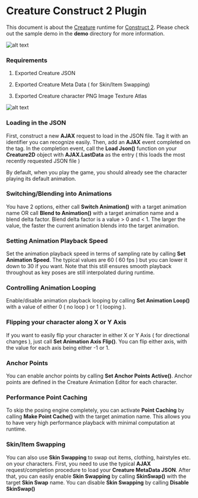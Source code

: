 # Creature Construct 2 Plugin

This document is about the [Creature](http://creature.kestrelmoon.com) runtime for [Construct 2](https://www.scirra.com/construct2). Please check out the sample demo in the 
**demo** directory for more information.

![alt text](https://raw.githubusercontent.com/kestrelm/Creature_WebGL/master/Construct2/pic2.png "Image2")

### Requirements

1. Exported Creature JSON

2. Exported Creature Meta Data ( for Skin/Item Swapping)

3. Exported Creature character PNG Image Texture Atlas

![alt text](https://raw.githubusercontent.com/kestrelm/Creature_WebGL/master/Construct2/pic1.png "Image1")

### Loading in the JSON

First, construct a new **AJAX** request to load in the JSON file. Tag it with an identifier you can recognize easily. Then, add an **AJAX** event completed on the tag. In the completion event, call the **Load Json()** function on your **Creature2D** object with **AJAX.LastData** as the entry ( this loads the most recently requested JSON file )

By default, when you play the game, you should already see the character playing its default animation.

### Switching/Blending into Animations

You have 2 options, either call **Switch Animation()** with a target animation name OR call **Blend to Animation()** with a target animation name and a blend delta factor. Blend delta factor is a value > 0 and < 1. The larger the value, the faster the current animation blends into the target animation. 

### Setting Animation Playback Speed

Set the animation playback speed in terms of sampling rate by calling **Set Animation Speed**. The typical values are 60 ( 60 fps ) but you can lower it down to 30 if you want. Note that this still ensures smooth playback throughout as key poses are still interpolated during runtime.

### Controlling Animation Looping

Enable/disable animation playback looping by calling **Set Animation Loop()** with a value of either 0 ( no loop ) or 1 ( looping ).

### Flipping your character along X or Y Axis

If you want to easily flip your character in either X or Y Axis ( for directional changes ), just call **Set Animation Axis Flip()**. You can flip either axis, with the value for each axis being either -1 or 1.

### Anchor Points

You can enable anchor points by calling **Set Anchor Points Active()**. Anchor points are defined in the Creature Animation Editor for each character.

### Performance Point Caching

To skip the posing engine completely, you can activate **Point Caching** by calling **Make Point Cache()** with the target animation name. This allows you to have very high performance playback with minimal computation at runtime.

### Skin/Item Swapping

You can also use **Skin Swapping** to swap out items, clothing, hairstyles etc. on your characters. First, you need to use the typical **AJAX** request/completion procedure to load your **Creature MetaData JSON**. After that, you can easily enable **Skin Swapping** by calling **SkinSwap()** with the target **Skin Swap** name. You can disable **Skin Swapping** by calling **Disable SkinSwap()**

